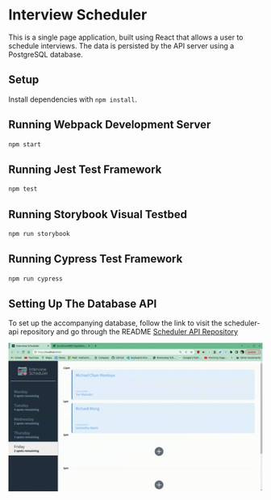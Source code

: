 # Interview Scheduler
This is a single page application, built using React that allows a user to schedule interviews. 
The data is persisted by the API server using a PostgreSQL database.

## Setup

Install dependencies with `npm install`.

## Running Webpack Development Server

```sh
npm start
```

## Running Jest Test Framework

```sh
npm test
```

## Running Storybook Visual Testbed

```sh
npm run storybook
```
## Running Cypress Test Framework

```sh
npm run cypress
```

## Setting Up The Database API
To set up the accompanying database, follow the link to visit the scheduler-api repository and go through the README 
[Scheduler API Repository](https://github.com/ksakuran/scheduler-api)


![](https://github.com/ksakuran/scheduler/blob/master/public/scheduler.gif?raw=true)
